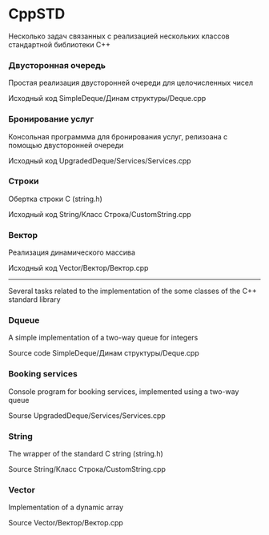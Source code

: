 # CppSTD

Несколько задач связанных с реализацией нескольких классов стандартной библиотеки C++

### Двусторонная очередь
Простая реализация двусторонней очереди для целочисленных чисел

Исходный код SimpleDeque/Динам структуры/Deque.cpp
### Бронирование услуг 
Консольная программма для бронирования услуг, релизоана с помощью  двусторонней очереди

Исходный код UpgradedDeque/Services/Services.cpp
### Строки
Обертка строки C (string.h)

Иcходный код String/Класс Строка/CustomString.cpp
### Вектор
Реализация динамического массива

Исходный код Vector/Вектор/Вектор.cpp

---
Several tasks related to the implementation of the some classes of the C++ standard library
### Dqueue
A simple implementation of a two-way queue for integers

Source code SimpleDeque/Динам структуры/Deque.cpp
### Booking services
Console program for booking services, implemented using a two-way queue

Sourse UpgradedDeque/Services/Services.cpp
### String
The wrapper of the standard C string (string.h)

Source String/Класс Строка/CustomString.cpp
### Vector
Implementation of a dynamic array

Source Vector/Вектор/Вектор.cpp

